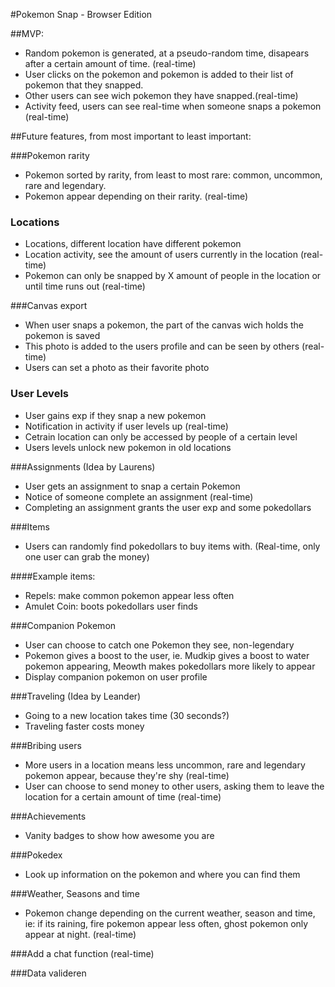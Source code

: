 #Pokemon Snap - Browser Edition

##MVP:
- Random pokemon is generated, at a pseudo-random time, disapears after a certain amount of time. (real-time)
- User clicks on the pokemon and pokemon is added to their list of pokemon that they snapped.
- Other users can see wich pokemon they have snapped.(real-time)
- Activity feed, users can see real-time when someone snaps a pokemon (real-time)


##Future features, from most important to least important:

###Pokemon rarity
- Pokemon sorted by rarity, from least to most rare: common, uncommon, rare and legendary.
- Pokemon appear depending on their rarity. (real-time)

### Locations
- Locations, different location have different pokemon
- Location activity, see the amount of users currently in the location (real-time)
- Pokemon can only be snapped by X amount of people in the location or until time runs out (real-time)

###Canvas export
- When user snaps a pokemon, the part of the canvas wich holds the pokemon is saved
- This photo is added to the users profile and can be seen by others (real-time)
- Users can set a photo as their favorite photo

### User Levels
- User gains exp if they snap a new pokemon
- Notification in activity if user levels up (real-time)
- Cetrain location can only be accessed by people of a certain level
- Users levels unlock new pokemon in old locations

###Assignments (Idea by Laurens)
- User gets an assignment to snap a certain Pokemon
- Notice of someone complete an assignment (real-time)
- Completing an assignment grants the user exp and some pokedollars

###Items
- Users can randomly find pokedollars to buy items with. (Real-time, only one user can grab the money)

####Example items:
- Repels: make common pokemon appear less often
- Amulet Coin: boots pokedollars user finds

###Companion Pokemon
- User can choose to catch one Pokemon they see, non-legendary
- Pokemon gives a boost to the user, ie. Mudkip gives a boost to water pokemon appearing, Meowth makes pokedollars more likely to appear
- Display companion pokemon on user profile

###Traveling (Idea by Leander)
- Going to a new location takes time (30 seconds?)
- Traveling faster costs money

###Bribing users
- More users in a location means less uncommon, rare and legendary pokemon appear, because they're shy (real-time)
- User can choose to send money to other users, asking them to leave the location for a certain amount of time (real-time)

###Achievements
- Vanity badges to show how awesome you are

###Pokedex
- Look up information on the pokemon and where you can find them

###Weather, Seasons and time
- Pokemon change depending on the current weather, season and time, ie: if its raining, fire pokemon appear less often, ghost pokemon only appear at night. (real-time)

###Add a chat function (real-time)

###Data valideren
